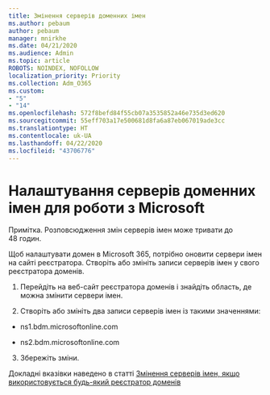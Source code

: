```yaml
---
title: Змінення серверів доменних імен
ms.author: pebaum
author: pebaum
manager: mnirkhe
ms.date: 04/21/2020
ms.audience: Admin
ms.topic: article
ROBOTS: NOINDEX, NOFOLLOW
localization_priority: Priority
ms.collection: Adm_O365
ms.custom:
- "5"
- "14"
ms.openlocfilehash: 572f8befd84f55cb07a3535852a46e735d3ed620
ms.sourcegitcommit: 55eff703a17e500681d8fa6a87eb067019ade3cc
ms.translationtype: HT
ms.contentlocale: uk-UA
ms.lasthandoff: 04/22/2020
ms.locfileid: "43706776"
---
```

# <a name="update-your-domain-nameservers-to-point-to-microsoft"></a>Налаштування серверів доменних імен для роботи з Microsoft

Примітка. Розповсюдження змін серверів імен може тривати до 48 годин.
  
Щоб налаштувати домен в Microsoft 365, потрібно оновити сервери імен на сайті реєстратора. Створіть або змініть записи серверів імен у свого реєстратора доменів.
  
1. Перейдіть на веб-сайт реєстратора доменів і знайдіть область, де можна змінити сервери імен.
  
2. Створіть або змініть два записи серверів імен із такими значеннями:

  - ns1.bdm.microsoftonline.com

  - ns2.bdm.microsoftonline.com

3. Збережіть зміни.

Докладні вказівки наведено в статті [Змінення серверів імен, якщо використовується будь-який реєстратор доменів](https://docs.microsoft.com//office365/admin/get-help-with-domains/change-nameservers-at-any-domain-registrar)
  
